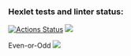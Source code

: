 ### Hexlet tests and linter status:
[![Actions Status](https://github.com/marishk0/frontend-project-44/workflows/hexlet-check/badge.svg)](https://github.com/marishk0/frontend-project-44/actions)
<a href="https://codeclimate.com/github/marishk0/frontend-project-44/maintainability"><img src="https://api.codeclimate.com/v1/badges/0c8d5ed2039fe457ace6/maintainability" /></a>

Even-or-Odd 
<a href="https://asciinema.org/a/uhI29P00vEQhxKdq13ft23wa9" target="_blank"><img src="https://asciinema.org/a/uhI29P00vEQhxKdq13ft23wa9.svg" /></a>
